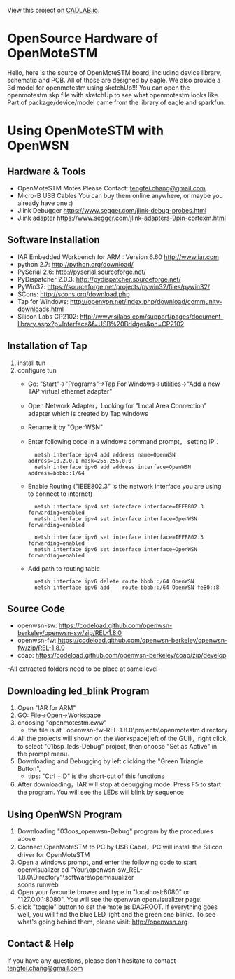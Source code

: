 View this project on [CADLAB.io](https://cadlab.io/project/1063). 

OpenSource Hardware of OpenMoteSTM
====================================================

Hello, here is the source of OpenMoteSTM board, including device library, schematic and PCB. All of those are designed by eagle. We also provide a 3d model for openmotestm using sketchUp!!! You can open the openmotestm.skp file with sketchUp to see what openmotestm looks like. Part of package/device/model came from the library of eagle and sparkfun. 

Using OpenMoteSTM with OpenWSN
====================================================

Hardware & Tools
----------------------------------------------------

* OpenMoteSTM Motes         Please Contact: tengfei.chang@gmail.com
* Micro-B USB Cables        You can buy them online anywhere, or maybe you already have one :)
* Jlink Debugger            https://www.segger.com/jlink-debug-probes.html
* Jlink adapter             https://www.segger.com/jlink-adapters-9pin-cortexm.html

Software Installation
----------------------------------------------------

* IAR Embedded Workbench for ARM : Version 6.60     http://www.iar.com
* python 2.7:               http://python.org/download/
* PySerial 2.6:             http://pyserial.sourceforge.net/
* PyDispatcher 2.0.3:       http://pydispatcher.sourceforge.net/
* PyWin32:                  https://sourceforge.net/projects/pywin32/files/pywin32/
* SCons:                    http://scons.org/download.php
* Tap for Windows:          http://openvpn.net/index.php/download/community-downloads.html
* Silicon Labs CP2102:      http://www.silabs.com/support/pages/document-library.aspx?p=Interface&f=USB%20Bridges&pn=CP2102

Installation of Tap
----------------------------------------------------
1. install tun
2. configure tun
    * Go: "Start"->"Programs"->Tap For Windows->utilities->"Add a new TAP virtual ethernet adapter" 
    * Open Network Adapter，Looking for "Local Area Connection" adapter which is created by Tap windows
    * Rename it by "OpenWSN"
    * Enter following code in a windows command prompt， setting IP：
    
            netsh interface ipv4 add address name=OpenWSN address=10.2.0.1 mask=255.255.0.0
            netsh interface ipv6 add address interface=OpenWSN address=bbbb::1/64   
    
    * Enable Routing ("IEEE802.3" is the network interface you are using to connect to internet)

            netsh interface ipv4 set interface interface=IEEE802.3 forwarding=enabled
            netsh interface ipv4 set interface interface=OpenWSN forwarding=enabled

            netsh interface ipv6 set interface interface=IEEE802.3 forwarding=enabled
            netsh interface ipv6 set interface interface=OpenWSN forwarding=enabled
    
    * Add path to routing table

            netsh interface ipv6 delete route bbbb::/64 OpenWSN
            netsh interface ipv6 add    route bbbb::/64 OpenWSN fe80::8
    

Source Code
-----------------------------------------------------
* openwsn-sw:               https://codeload.github.com/openwsn-berkeley/openwsn-sw/zip/REL-1.8.0
* openwsn-fw:               https://codeload.github.com/openwsn-berkeley/openwsn-fw/zip/REL-1.8.0
* coap:                     https://codeload.github.com/openwsn-berkeley/coap/zip/develop

-All extracted folders need to be place at same level-


Downloading led_blink Program
-----------------------------------------------------
1. Open "IAR for ARM"
2. GO: File->Open->Workspace
3. choosing "openmotestm.eww"
    * the file is at : openwsn-fw-REL-1.8.0\projects\openmotestm directory
4. All the projects will shown on the Workspace(left of the GUI)，right click to select "01bsp_leds-Debug" project, then choose "Set as Active" in the prompt menu.    
5. Downloading and Debugging by left clicking the "Green Triangle Button",
    * tips: "Ctrl + D" is the short-cut of this functions
6. After downloading，IAR will stop at debugging mode. Press F5 to start the program. You will see the LEDs will blink by sequence

Using OpenWSN Program
-----------------------------------------------------
1. Downloading "03oos_openwsn-Debug" program by the procedures above
2. Connect OpenMoteSTM to PC by USB Cabel，PC will install the Silicon driver for OpenMoteSTM
3. Open a windows prompt, and enter the following code to start openvisualizer
        cd "Your\openwsn-sw_REL-1.8.0\Directory"\software\openvisualizer\
        scons runweb
3. Open your favourite brower and type in "localhost:8080" or "127.0.0.1:8080", You will see the openwsn openvisualizer page.
4. click "toggle" button to set the mote as DAGROOT. If everything goes well, you will find the blue LED light and the green one blinks. To see what's going behind them, please visit: http://openwsn.org

Contact & Help
-----------------------------------------------------
If you have any questions, please don't hesitate to contact tengfei.chang@gmail.com
